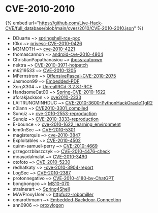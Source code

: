 # CVE-2010-2010
{% embed url="https://github.com/Live-Hack-CVE/full_database/blob/main/cves/2010/CVE-2010-2010.json" %}

* DDuarte ~> [springshell-rce-poc](https://www.alice-snow.ru/2010/database/cve-2010-2010/springshell-rce-poc-dduarte)
* t0kx ~> [privesc-CVE-2010-0426](https://www.alice-snow.ru/2010/database/cve-2010-2010/privesc-cve-2010-0426-t0kx)
* M31MOTH ~> [cve-2010-4221](https://www.alice-snow.ru/2010/database/cve-2010-2010/cve-2010-4221-m31moth)
* thomascannon ~> [android-cve-2010-4804](https://www.alice-snow.ru/2010/database/cve-2010-2010/android-cve-2010-4804-thomascannon)
* ChristianPapathanasiou ~> [jboss-autopwn](https://www.alice-snow.ru/2010/database/cve-2010-2010/jboss-autopwn-christianpapathanasiou)
* nektra ~> [CVE-2010-3971-hotpatch](https://www.alice-snow.ru/2010/database/cve-2010-2010/cve-2010-3971-hotpatch-nektra)
* mk219533 ~> [CVE-2010-1205](https://www.alice-snow.ru/2010/database/cve-2010-2010/cve-2010-1205-mk219533)
* MFernstrom ~> [OffensivePascal-CVE-2010-2075](https://www.alice-snow.ru/2010/database/cve-2010-2010/offensivepascal-cve-2010-2075-mfernstrom)
* Jasmoon99 ~> [Embedded-PDF](https://www.alice-snow.ru/2010/database/cve-2010-2010/embedded-pdf-jasmoon99)
* XorgX304 ~> [UnrealIRCd-3.2.8.1-RCE](https://www.alice-snow.ru/2010/database/cve-2010-2010/unrealircd-3.2.8.1-rce-xorgx304)
* HandsomeCat00 ~> [Spring-CVE-2010-1622](https://www.alice-snow.ru/2010/database/cve-2010-2010/spring-cve-2010-1622-handsomecat00)
* aforakjackson ~> [cve2010-2333](https://www.alice-snow.ru/2010/database/cve-2010-2010/cve2010-2333-aforakjackson)
* LAITRUNGMINHDUC ~> [CVE-2010-3600-PythonHackOracle11gR2](https://www.alice-snow.ru/2010/database/cve-2010-2010/cve-2010-3600-pythonhackoracle11gr2-laitrungminhduc)
* n0lann ~> [CVE2010-3301_compiled](https://www.alice-snow.ru/2010/database/cve-2010-2010/cve2010-3301_compiled-n0lann)
* Sunqiz ~> [cve-2010-2553-reproduction](https://www.alice-snow.ru/2010/database/cve-2010-2010/cve-2010-2553-reproduction-sunqiz)
* Sunqiz ~> [CVE-2010-3333-reproduction](https://www.alice-snow.ru/2010/database/cve-2010-2010/cve-2010-3333-reproduction-sunqiz)
* E-bounce ~> [cve-2010-1622_learning_environment](https://www.alice-snow.ru/2010/database/cve-2010-2010/cve-2010-1622_learning_environment-e-bounce)
* lem0nSec ~> [CVE-2010-5301](https://www.alice-snow.ru/2010/database/cve-2010-2010/cve-2010-5301-lem0nsec)
* magisterquis ~> [cve-2010-3847](https://www.alice-snow.ru/2010/database/cve-2010-2010/cve-2010-3847-magisterquis)
* Exploitables ~> [CVE-2010-4502](https://www.alice-snow.ru/2010/database/cve-2010-2010/cve-2010-4502-exploitables)
* quinn-samuel-perry ~> [CVE-2010-4669](https://www.alice-snow.ru/2010/database/cve-2010-2010/cve-2010-4669-quinn-samuel-perry)
* grzegorzblaszczyk ~> [CVE-2010-4476-check](https://www.alice-snow.ru/2010/database/cve-2010-2010/cve-2010-4476-check-grzegorzblaszczyk)
* moayadalmalat ~> [CVE-2010-3490](https://www.alice-snow.ru/2010/database/cve-2010-2010/cve-2010-3490-moayadalmalat)
* otofoto ~> [CVE-2010-5230](https://www.alice-snow.ru/2010/database/cve-2010-2010/cve-2010-5230-otofoto)
* redhatkaty ~> [-cve-2010-3904-report](https://www.alice-snow.ru/2010/database/cve-2010-2010/-cve-2010-3904-report-redhatkaty)
* LogSec ~> [CVE-2010-2387](https://www.alice-snow.ru/2010/database/cve-2010-2010/cve-2010-2387-logsec)
* protonnegativo ~> [CVE-2010-4180-by-ChatGPT](https://www.alice-snow.ru/2010/database/cve-2010-2010/cve-2010-4180-by-chatgpt-protonnegativo)
* bongbongco ~> [MS10-070](https://www.alice-snow.ru/2010/database/cve-2010-2010/ms10-070-bongbongco)
* strainerart ~> [Spring4Shell](https://www.alice-snow.ru/2010/database/cve-2010-2010/spring4shell-strainerart)
* MAVProxyUser ~> [httpfuzz-robomiller](https://www.alice-snow.ru/2010/database/cve-2010-2010/httpfuzz-robomiller-mavproxyuser)
* omarothmann ~> [Embedded-Backdoor-Connection](https://www.alice-snow.ru/2010/database/cve-2010-2010/embedded-backdoor-connection-omarothmann)
* ann0906 ~> [proxylogon](https://www.alice-snow.ru/2010/database/cve-2010-2010/proxylogon-ann0906)